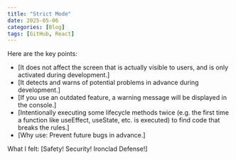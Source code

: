 ```yaml
---
title: "Strict Mode"
date: 2025-05-06
categories: [Blog]
tags: [GitHub, React]
---
```


Here are the key points:

* [It does not affect the screen that is actually visible to users, and is only activated during development.]
* [It detects and warns of potential problems in advance during development.]
* [If you use an outdated feature, a warning message will be displayed in the console.]
* [Intentionally executing some lifecycle methods twice (e.g. the first time a function like useEffect, useState, etc. is executed) to find code that breaks the rules.]
* [Why use: Prevent future bugs in advance.]

What I felt:
[Safety! Security! Ironclad Defense!]